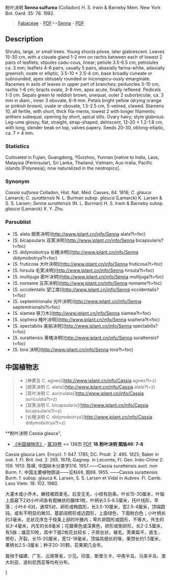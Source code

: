 粉叶决明 **Senna sulfurea** (Colladon) H. S. Irwin & Barneby Mem. New York Bot. Gard. 35: 78. 1982.

> [Fabaceae](http://www.iplant.cn/info/Fabaceae?t=foc) - [PDF](http://www.iplant.cn/foc/pdf/Fabaceae.pdf)>>[Senna](http://www.iplant.cn/info/Senna?t=foc) - [PDF](http://www.iplant.cn/foc/pdf/Senna.pdf)

## Description

Shrubs, large, or small trees. Young shoots pilose, later glabrescent. Leaves 15-30 cm, with a clavate gland 1-2 mm on rachis between each of lowest 2 pairs of leaflets; stipules cadu-cous, linear; petiole 3.5-6.5 cm; petiolules ca. 3 mm; leaflets 4-6 pairs, usually 5 pairs, abaxially farina-white, adaxially greenish, ovate or elliptic, 3.5-10 × 2.5-4 cm, base broadly cuneate or subrounded, apex obtusely rounded or inconspicu-ously emarginate. Racemes in axils of leaves in upper part of branches; peduncles 3-10 cm; rachis 1-6 cm; bracts ovate, 3-8 mm, apex acute, finally reflexed. Pedicels 1-3 cm. Sepals green to reddish brown, unequal, outer 2 suborbicular, ca. 3 mm in diam., inner 3 obovate, 6-9 mm. Petals bright yellow (drying orange or pinkish brown), ovate or obovate, 1.5-2.5 cm, 5-veined, clawed. Stamens 10, all fertile, with short, thick fila-ments, lowest 2 with longer filaments; anthers subequal, opening by short, apical slits. Ovary hairy; style glabrous. Leg-ume glossy, flat, straight, strap-shaped, dehiscent, 12-20 × 1.2-1.8 cm, with long, slender beak on top, valves papery. Seeds 20-30, oblong-elliptic, ca. 7 × 4 mm.

### Statistics
Cultivated in Fujian, Guangdong, ?Guizhou, Yunnan [native to India, Laos, Malaysia (Peninsular), Sri Lanka, Thailand, Vietnam; Aus-tralia, Pacific islands (Polynesia); now naturalized in the neotropics].

### Synonym
*Cassia sulfurea* Colladon, Hist. Nat. Méd. Casses, 84. 1816; *C. glauca* Lamarck; *C. surattensis* N. L. Burman subsp. *glauca* (Lamarck) K. Larsen & S. S. Larsen; *Senna surattensis* (N. L. Burman) H. S. Irwin & Barneby subsp. *glauca* (Lamarck) X. Y. Zhu.



### Parsublist

* [S.  alata  翅荚决明](http://www.iplant.cn/info/Senna alata?t=foc)
* [S.  bicapsularis  双荚决明](http://www.iplant.cn/info/Senna bicapsularis?t=foc)
* [S.  didymobotrya  长穗决明](http://www.iplant.cn/info/Senna didymobotrya?t=foc)
* [S.  fruticosa  大叶决明](http://www.iplant.cn/info/Senna fruticosa?t=foc)
* [S.  hirsuta  毛荚决明](http://www.iplant.cn/info/Senna hirsuta?t=foc)
* [S.  multijuga  密叶决明](http://www.iplant.cn/info/Senna multijuga?t=foc)
* [S.  nomame  豆茶决明](http://www.iplant.cn/info/Senna nomame?t=foc)
* [S.  occidentalis  望江南](http://www.iplant.cn/info/Senna occidentalis?t=foc)
* [S.  septemtrionalis  光叶决明](http://www.iplant.cn/info/Senna septemtrionalis?t=foc)
* [S.  siamea  铁刀木](http://www.iplant.cn/info/Senna siamea?t=foc)
* [S.  sophera  槐叶决明](http://www.iplant.cn/info/Senna sophera?t=foc)
* [S.  spectabilis  美丽决明](http://www.iplant.cn/info/Senna spectabilis?t=foc)
* [S.  surattensis  黄槐决明](http://www.iplant.cn/info/Senna surattensis?t=foc)
* [S.  tora  决明](http://www.iplant.cn/info/Senna tora?t=foc)


## 中国植物志

> * [神黄豆  C.  agnes](http://www.iplant.cn/info/Cassia agnes?t=z)
> * [翅荚决明  C.  alata](http://www.iplant.cn/info/Cassia alata?t=z)
> * [耳叶决明  C.  auriculata](http://www.iplant.cn/info/Cassia auriculata?t=z)
> * [双荚决明  C.  bicapsularis](http://www.iplant.cn/info/Cassia bicapsularis?t=z)
> * [长穗决明  C.  didymobotrya](http://www.iplant.cn/info/Cassia didymobotrya?t=z)


**粉叶决明 Cassia glauca",


* [《中国植物志》](http://www.iplant.cn/frps)- [第39卷](http://www.iplant.cn/frps/vol/39) >> 136页 [PDF](http://www.iplant.cn/frps/pdf/39/136.PDF)
**18.粉叶决明 图版46: 7-8**

Cassia glauca Lam. Encycl. 1: 647. 1785; DC. Prodr. 2: 495. 1825; Baker in ook. f. Fl. Brit. Ind. 2: 265. 1878; Gagnep. in Lecomte, Fl. Gen. Indo-Chine 2: 159. 1913: 陈嵘, 中国树木分类学516. 1957.——Cassia surattensis auct. non Burm. f.: 中国主要植物图说——豆科69, 图68. 1955. ——Cassia surattensis Burm. f. subsp. glauca K. Larsen, S. S. Larsen et Vidal in Aubrev. Fl. Camb. Laos Vietn. 18: 102. 1980.

大灌木或小乔木，嫩枝被疏柔毛，后变无毛，小枝有肋条。叶长15-30厘米，叶轴上面最下2对小叶间各有棍棒状的腺体1枚，叶柄长3.5-6.5厘米，托叶线形，早落；小叶4-6对，通常5对，卵形或椭圆形，长3.5-10厘米，宽2.5-4厘米，顶端圆钝，或有不明显的微凹，基部阔楔形或近圆形，上面绿色，下面粉白色；小叶柄长约3毫米。总状花序生于枝条上部的叶腋内；萼片卵圆形或圆形，不等大，外生的长3-4毫米，内生的长8毫米；花瓣黄色或深黄色，卵形或倒卵形，长2-2.5厘米，有5脉；雄蕊10枚，其中下面2枚花丝较长；子房丝状，被毛。荚果扁平，直生，带形，开裂，长15-20厘米，宽12-18毫米，顶端具细长的喙，果颈长约1.5厘米，果柄长2.5-3厘米；种子20-30颗。花果期几全年。

栽培于福建、广东、云南等省，少见。印度、斯里兰卡，中南半岛、马来半岛、澳大利亚、波利尼西亚等均有分布。



}